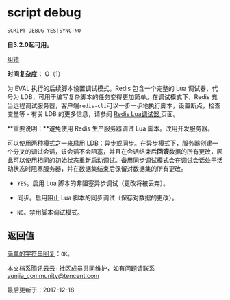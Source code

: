 # script debug

```javascript
SCRIPT DEBUG YES|SYNC|NO
```

**自3.2.0起可用。**

[纠错](javascript:;)

**时间复杂度：** O（1）

为 EVAL 执行的后续脚本设置调试模式。Redis 包含一个完整的 Lua 调试器，代号为 LDB，可用于编写复杂脚本的任务变得更加简单。在调试模式下，Redis 充当远程调试服务器，客户端`redis-cli`可以一步一步地执行脚本，设置断点，检查变量等 - 有关 LDB 的更多信息，请参阅 [Redis Lua调试器 ](https://redis.io/topics/ldb)页面。

**重要说明：**避免使用 Redis 生产服务器调试 Lua 脚本。改用开发服务器。

可以使用两种模式之一来启用 LDB：异步或同步。在异步模式下，服务器创建一个分叉的调试会话，该会话不会阻塞，并且在会话结束后**回滚**数据的所有更改，因此可以使用相同的初始状态重新启动调试。备用同步调试模式会在调试会话处于活动状态时阻塞服务器，并在数据集结束后保留对数据集的所有更改。

- `YES`。启用 Lua 脚本的非阻塞异步调试（更改将被丢弃）。

- 同步。启用阻止 Lua 脚本的同步调试（保存对数据的更改）。

- `NO`。禁用脚本调试模式。

## 返回值

[简单的字符串回复](https://redis.io/topics/protocol#simple-string-reply)：`OK`。

本文档系腾讯云云+社区成员共同维护，如有问题请联系 yunjia_community@tencent.com

最后更新于：2017-12-18